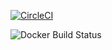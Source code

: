 
[![CircleCI](https://circleci.com/gh/twcbe/aiyanar.svg?style=svg)](https://circleci.com/gh/twcbe/aiyanar)


![Docker Build Status](https://img.shields.io/docker/build/twcbe/aiyanar.svg?style=plastic)

